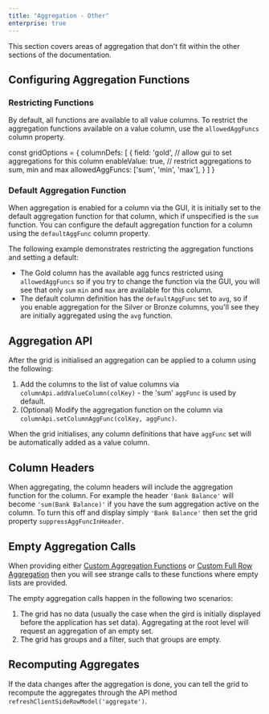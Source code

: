 ```yaml
---
title: "Aggregation - Other"
enterprise: true
---
```


This section covers areas of aggregation that don't fit within the other sections of the documentation.

## Configuring Aggregation Functions
### Restricting Functions

By default, all functions are available to all value columns. To restrict the aggregation functions available on a value column, use the `allowedAggFuncs` column property.

<snippet>
const gridOptions = {
    columnDefs: [
        {
            field: 'gold',
            // allow gui to set aggregations for this column
            enableValue: true,
            // restrict aggregations to sum, min and max
            allowedAggFuncs: ['sum', 'min', 'max'],
        }
    ]
}
</snippet>

### Default Aggregation Function

When aggregation is enabled for a column via the GUI, it is initially set to the default aggregation function for that column, which if unspecified is the `sum` function. You can configure the default aggregation function for a column using the `defaultAggFunc` column property.

The following example demonstrates restricting the aggregation functions and setting a default:

- The Gold column has the available agg funcs restricted using `allowedAggFuncs` so if you try to change the function via the GUI, you will see that only `sum` `min` and `max` are available for this column.
- The default column definition has the `defaultAggFunc` set to `avg`, so if you enable aggregation for the Silver or Bronze columns, you'll see they are initially aggregated using the `avg` function.

<grid-example title='Configuring Aggregation Functions' name='configuring-aggregation-functions' type='generated' options='{ "enterprise": true, "exampleHeight": 655, "modules": ["clientside", "rowgrouping", "menu", "columnpanel", "filterpanel"] }'></grid-example>

## Aggregation API

After the grid is initialised an aggregation can be applied to a column using the following:

1. Add the columns to the list of value columns via `columnApi.addValueColumn(colKey)` - the 'sum' `aggFunc` is used by default.
1. (Optional) Modify the aggregation function on the column via `columnApi.setColumnAggFunc(colKey, aggFunc)`.

When the grid initialises, any column definitions that have `aggFunc` set will be automatically added as a value column.

## Column Headers

When aggregating, the column headers will include the aggregation function for the column. For example the header `'Bank Balance'` will become `'sum(Bank Balance)'` if you have the sum aggregation active on the column. To turn this off and display simply `'Bank Balance'` then set the grid property `suppressAggFuncInHeader`.

## Empty Aggregation Calls

When providing either [Custom Aggregation Functions](#custom-aggregation-functions) or [Custom Full Row Aggregation](#custom-full-row-aggregation) then you will see strange calls to these functions where empty lists are provided.

The empty aggregation calls happen in the following two scenarios:

1. The grid has no data (usually the case when the gird is initially displayed before the application has set data). Aggregating at the root level will request an aggregation of an empty set.
1. The grid has groups and a filter, such that groups are empty.

## Recomputing Aggregates

If the data changes after the aggregation is done, you can tell the grid to recompute the aggregates through the API method `refreshClientSideRowModel('aggregate')`.
